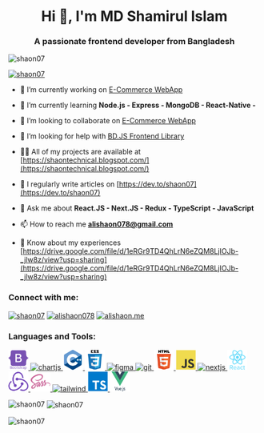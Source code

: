 <h1 align="center">Hi 👋, I'm MD Shamirul Islam</h1>
<h3 align="center">A passionate frontend developer from Bangladesh</h3>

<p align="left"> <img src="https://komarev.com/ghpvc/?username=shaon07&label=Profile%20views&color=0e75b6&style=flat" alt="shaon07" /> </p>

<p align="left"> <a href="https://github.com/ryo-ma/github-profile-trophy"><img src="https://github-profile-trophy.vercel.app/?username=shaon07" alt="shaon07" /></a> </p>

- 🔭 I’m currently working on [E-Commerce WebApp](https://shaonshop.netlify.app/)

- 🌱 I’m currently learning **Node.js - Express - MongoDB - React-Native -**

- 👯 I’m looking to collaborate on [E-Commerce WebApp](https://yellow.craftedsys.com/)

- 🤝 I’m looking for help with [BD.JS Frontend Library](https://bd-js-22873.web.app/index.html)

- 👨‍💻 All of my projects are available at [https://shaontechnical.blogspot.com/](https://shaontechnical.blogspot.com/)

- 📝 I regularly write articles on [https://dev.to/shaon07](https://dev.to/shaon07)

- 💬 Ask me about **React.JS - Next.JS - Redux - TypeScript - JavaScript**

- 📫 How to reach me **alishaon078@gmail.com**

- 📄 Know about my experiences [https://drive.google.com/file/d/1eRGr9TD4QhLrN6eZQM8LjIOJb-_jlw8z/view?usp=sharing](https://drive.google.com/file/d/1eRGr9TD4QhLrN6eZQM8LjIOJb-_jlw8z/view?usp=sharing)

<h3 align="left">Connect with me:</h3>
<p align="left">
<a href="https://linkedin.com/in/shaon07" target="blank"><img align="center" src="https://raw.githubusercontent.com/rahuldkjain/github-profile-readme-generator/master/src/images/icons/Social/linked-in-alt.svg" alt="shaon07" height="30" width="40" /></a>
<a href="https://codesandbox.com/alishaon078" target="blank"><img align="center" src="https://raw.githubusercontent.com/rahuldkjain/github-profile-readme-generator/master/src/images/icons/Social/codesandbox.svg" alt="alishaon078" height="30" width="40" /></a>
<a href="https://fb.com/alishaon.me" target="blank"><img align="center" src="https://raw.githubusercontent.com/rahuldkjain/github-profile-readme-generator/master/src/images/icons/Social/facebook.svg" alt="alishaon.me" height="30" width="40" /></a>
</p>

<h3 align="left">Languages and Tools:</h3>
<p align="left"> <a href="https://getbootstrap.com" target="_blank" rel="noreferrer"> <img src="https://raw.githubusercontent.com/devicons/devicon/master/icons/bootstrap/bootstrap-plain-wordmark.svg" alt="bootstrap" width="40" height="40"/> </a> <a href="https://www.chartjs.org" target="_blank" rel="noreferrer"> <img src="https://www.chartjs.org/media/logo-title.svg" alt="chartjs" width="40" height="40"/> </a> <a href="https://www.w3schools.com/cpp/" target="_blank" rel="noreferrer"> <img src="https://raw.githubusercontent.com/devicons/devicon/master/icons/cplusplus/cplusplus-original.svg" alt="cplusplus" width="40" height="40"/> </a> <a href="https://www.w3schools.com/css/" target="_blank" rel="noreferrer"> <img src="https://raw.githubusercontent.com/devicons/devicon/master/icons/css3/css3-original-wordmark.svg" alt="css3" width="40" height="40"/> </a> <a href="https://www.figma.com/" target="_blank" rel="noreferrer"> <img src="https://www.vectorlogo.zone/logos/figma/figma-icon.svg" alt="figma" width="40" height="40"/> </a> <a href="https://git-scm.com/" target="_blank" rel="noreferrer"> <img src="https://www.vectorlogo.zone/logos/git-scm/git-scm-icon.svg" alt="git" width="40" height="40"/> </a> <a href="https://www.w3.org/html/" target="_blank" rel="noreferrer"> <img src="https://raw.githubusercontent.com/devicons/devicon/master/icons/html5/html5-original-wordmark.svg" alt="html5" width="40" height="40"/> </a> <a href="https://developer.mozilla.org/en-US/docs/Web/JavaScript" target="_blank" rel="noreferrer"> <img src="https://raw.githubusercontent.com/devicons/devicon/master/icons/javascript/javascript-original.svg" alt="javascript" width="40" height="40"/> </a> <a href="https://nextjs.org/" target="_blank" rel="noreferrer"> <img src="https://cdn.worldvectorlogo.com/logos/nextjs-2.svg" alt="nextjs" width="40" height="40"/> </a> <a href="https://reactjs.org/" target="_blank" rel="noreferrer"> <img src="https://raw.githubusercontent.com/devicons/devicon/master/icons/react/react-original-wordmark.svg" alt="react" width="40" height="40"/> </a> <a href="https://redux.js.org" target="_blank" rel="noreferrer"> <img src="https://raw.githubusercontent.com/devicons/devicon/master/icons/redux/redux-original.svg" alt="redux" width="40" height="40"/> </a> <a href="https://sass-lang.com" target="_blank" rel="noreferrer"> <img src="https://raw.githubusercontent.com/devicons/devicon/master/icons/sass/sass-original.svg" alt="sass" width="40" height="40"/> </a> <a href="https://tailwindcss.com/" target="_blank" rel="noreferrer"> <img src="https://www.vectorlogo.zone/logos/tailwindcss/tailwindcss-icon.svg" alt="tailwind" width="40" height="40"/> </a> <a href="https://www.typescriptlang.org/" target="_blank" rel="noreferrer"> <img src="https://raw.githubusercontent.com/devicons/devicon/master/icons/typescript/typescript-original.svg" alt="typescript" width="40" height="40"/> </a> <a href="https://vuejs.org/" target="_blank" rel="noreferrer"> <img src="https://raw.githubusercontent.com/devicons/devicon/master/icons/vuejs/vuejs-original-wordmark.svg" alt="vuejs" width="40" height="40"/> </a> </p>

<p><img align="left" src="https://github-readme-stats.vercel.app/api/top-langs?username=shaon07&show_icons=true&locale=en&layout=compact" alt="shaon07" /></p>

<p>&nbsp;<img align="center" src="https://github-readme-stats.vercel.app/api?username=shaon07&show_icons=true&locale=en" alt="shaon07" /></p>

<p><img align="center" src="https://github-readme-streak-stats.herokuapp.com/?user=shaon07&" alt="shaon07" /></p>
